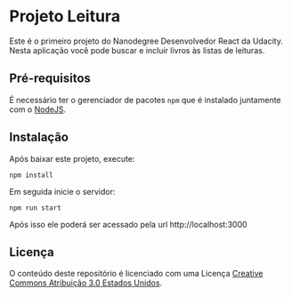 # Projeto Leitura

Este é o primeiro projeto do Nanodegree Desenvolvedor React da Udacity. Nesta aplicação você pode buscar e incluir livros às listas de leituras.

## Pré-requisitos

É necessário ter o gerenciador de pacotes `npm` que é instalado juntamente com o [NodeJS](https://nodejs.org/en/).

## Instalação

Após baixar este projeto, execute:

```
npm install
```

Em seguida inicie o servidor:

```
npm run start
```

Após isso ele poderá ser acessado pela url http://localhost:3000

## Licença

O conteúdo deste repositório é licenciado com uma Licença [Creative Commons Atribuição 3.0 Estados Unidos](https://creativecommons.org/licenses/by/3.0/us/).
